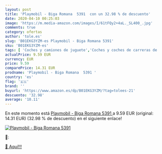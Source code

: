 ```yaml
---
layout: post
title: 'Playmobil - Biga Romana  5391  con un 32.98 % de descuento'
date: 2020-04-10 00:25:03
image: 'https://m.media-amazon.com/images/I/61tFQy2+4aL._SL400_.jpg'
comments: true
category: ofertas
author: 'tole.es'
slug: 'B01EKG3YZM-es Playmobil - Biga Romana 5391'
sku: 'B01EKG3YZM-es'
tags: [ 'Coches y camiones de juguete','Coches y coches de carreras de juguete para niños','Juguetes','Juguetes y juegos','Muñecos y figuras','Playsets de figuras de juguete para niños','Vehículos de juguete para niños','playmobil', ]
actualPrice: 9.59 EUR
currency: EUR
price: 9.59
comparePrice: 14.31 EUR
prodname: 'Playmobil - Biga Romana  5391 '
country: 'es'
flag: '🇪🇸'
brand: ''
buyurl: 'https://www.amazon.es/dp/B01EKG3YZM/?tag=tolees-21'
descuento: '32.98'
average: '10.11'
---
```


En este momento está [Playmobil - Biga Romana  5391 ](https://www.amazon.es/dp/B01EKG3YZM/?tag=tolees-21) a 9.59 EUR (original: 14.31 EUR) (32.98 %  de descuento) en el siguiente enlace!

[![Playmobil - Biga Romana  5391 ](https://m.media-amazon.com/images/I/61tFQy2+4aL._SL400_.jpg)](https://www.amazon.es/dp/B01EKG3YZM/?tag=tolees-21)

🔎:


[🛒 Aquí!!!](https://www.amazon.es/dp/B01EKG3YZM/?tag=tolees-21)
